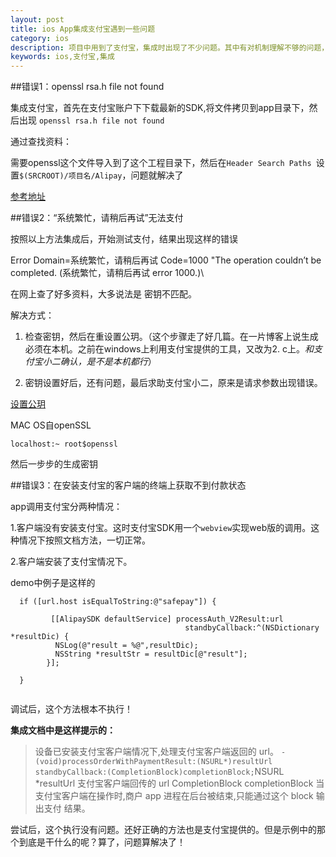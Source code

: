 ```yaml
---
layout: post
title: ios App集成支付宝遇到一些问题
category: ios
description: 项目中用到了支付宝，集成时出现了不少问题。其中有对机制理解不够的问题，也有支付宝本身有些搞不清楚的逻辑。
keywords: ios,支付宝,集成
--- 
```


##错误1：openssl rsa.h file not found

集成支付宝，首先在支付宝账户下下载最新的SDK,将文件拷贝到app目录下，然后出现 `openssl rsa.h file not found`

通过查找资料：

需要openssl这个文件导入到了这个工程目录下，然后在`Header Search Paths `设置`$(SRCROOT)/项目名/Alipay`，问题就解决了

[参考地址](http://blog.csdn.net/pearlhuzhu/article/details/9300435)


##错误2：“系统繁忙，请稍后再试”无法支付

按照以上方法集成后，开始测试支付，结果出现这样的错误
>
Error Domain=系统繁忙，请稍后再试 Code=1000 \"The operation couldn’t be completed. (系统繁忙，请稍后再试 error 1000.)\

在网上查了好多资料，大多说法是 密钥不匹配。

解决方式：

1. 检查密钥，然后在重设置公玥。（这个步骤走了好几篇。在一片博客上说生成必须在本机。之前在windows上利用支付宝提供的工具，又改为2. c上。*和支付宝小二确认，是不是本机都行*）


2. 密钥设置好后，还有问题，最后求助支付宝小二，原来是请求参数出现错误。

[设置公玥](https://cshall.alipay.com/enterprise/help_detail.htm?help_id=473890)

MAC OS自openSSL

`localhost:~ root$openssl` 

然后一步步的生成密钥

##错误3：在安装支付宝的客户端的终端上获取不到付款状态

app调用支付宝分两种情况：

1.客户端没有安装支付宝。这时支付宝SDK用一个`webview`实现web版的调用。这种情况下按照文档方法，一切正常。

2.客户端安装了支付宝情况下。

demo中例子是这样的

``` 
  if ([url.host isEqualToString:@"safepay"]) {
      
         [[AlipaySDK defaultService] processAuth_V2Result:url
                                       standbyCallback:^(NSDictionary *resultDic) {
          NSLog(@"result = %@",resultDic);
          NSString *resultStr = resultDic[@"result"];
        }];

  }
  
```
调试后，这个方法根本不执行！


**集成文档中是这样提示的：**

>设备已安装支付宝客户端情况下,处理支付宝客户端返回的 url。
`-(void)processOrderWithPaymentResult:(NSURL*)resultUrl standbyCallback:(CompletionBlock)completionBlock;`NSURL *resultUrl
支付宝客户端回传的 url
CompletionBlock completionBlock
当支付宝客户端在操作时,商户 app 进程在后台被结束,只能通过这个 block 输出支付 结果。

尝试后，这个执行没有问题。还好正确的方法也是支付宝提供的。但是示例中的那个到底是干什么的呢？算了，问题算解决了！